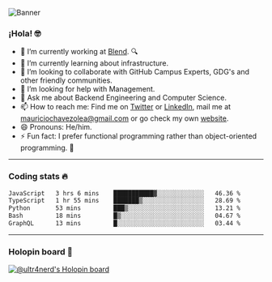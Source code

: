 ![Banner](banner.gif)
### ¡Hola! 🤓

- 🔭 I’m currently working at [Blend](https://blend.com/). 🔍
- 🌱 I’m currently learning about infrastructure.
- 👯 I’m looking to collaborate with GitHub Campus Experts, GDG's and other friendly communities.
- 🤔 I’m looking for help with Management.
- 💬 Ask me about Backend Engineering and Computer Science.
- 📫 How to reach me: Find me on [Twitter](https://twitter.com/ultr4nerd) or [LinkedIn](https://www.linkedin.com/in/ultr4nerd), mail me at [mauriciochavezolea@gmail.com](mailto:mauriciochavezolea@gmail.com) or go check my own [website](https://mauriciochavez.dev).
- 😄 Pronouns: He/him. 
- ⚡ Fun fact: I prefer functional programming rather than object-oriented programming. 🤭
---

### Coding stats 🔥

<!--START_SECTION:waka-->

```txt
JavaScript   3 hrs 6 mins    ███████████▓░░░░░░░░░░░░░   46.36 %
TypeScript   1 hr 55 mins    ███████▒░░░░░░░░░░░░░░░░░   28.69 %
Python       53 mins         ███▒░░░░░░░░░░░░░░░░░░░░░   13.21 %
Bash         18 mins         █▒░░░░░░░░░░░░░░░░░░░░░░░   04.67 %
GraphQL      13 mins         █░░░░░░░░░░░░░░░░░░░░░░░░   03.44 %
```

<!--END_SECTION:waka-->

---

### Holopin board 🦖

[![@ultr4nerd's Holopin board](https://holopin.me/ultr4nerd)](https://holopin.io/@ultr4nerd)
